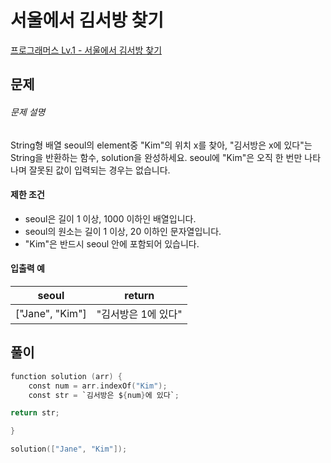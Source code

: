 <!-- @format -->

# 서울에서 김서방 찾기

[프로그래머스 Lv.1 - 서울에서 김서방 찾기](https://school.programmers.co.kr/learn/courses/30/lessons/129194)

## 문제

###### 문제 설명

String형 배열 seoul의 element중 "Kim"의 위치 x를 찾아, "김서방은 x에 있다"는 String을 반환하는 함수, solution을 완성하세요. seoul에 "Kim"은 오직 한 번만 나타나며 잘못된 값이 입력되는 경우는 없습니다.

#### 제한 조건

- seoul은 길이 1 이상, 1000 이하인 배열입니다.
- seoul의 원소는 길이 1 이상, 20 이하인 문자열입니다.
- "Kim"은 반드시 seoul 안에 포함되어 있습니다.

#### 입출력 예

| seoul           | return              |
| --------------- | ------------------- |
| ["Jane", "Kim"] | "김서방은 1에 있다" |

## 풀이

```swift
function solution (arr) {
    const num = arr.indexOf("Kim");
    const str = `김서방은 ${num}에 있다`;

return str;

}

solution(["Jane", "Kim"]);
```
